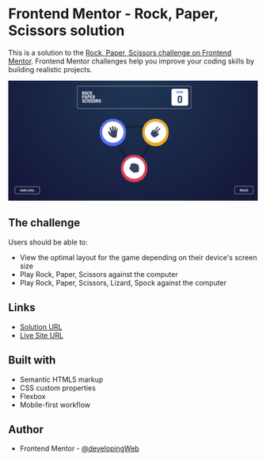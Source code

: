 # Frontend Mentor - Rock, Paper, Scissors solution

This is a solution to the [Rock, Paper, Scissors challenge on Frontend Mentor](https://www.frontendmentor.io/challenges/rock-paper-scissors-game-pTgwgvgH). Frontend Mentor challenges help you improve your coding skills by building realistic projects. 


![](./images/screenshot.png)

## The challenge

Users should be able to:

- View the optimal layout for the game depending on their device's screen size
- Play Rock, Paper, Scissors against the computer
- Play Rock, Paper, Scissors, Lizard, Spock against the computer

## Links

- [Solution URL](https://your-solution-url.com)
- [Live Site URL](https://rock-paper-scissors-developingweb.vercel.app)

## Built with

- Semantic HTML5 markup
- CSS custom properties
- Flexbox
- Mobile-first workflow


## Author

- Frontend Mentor - [@developingWeb](https://www.frontendmentor.io/profile/developingWeb)
